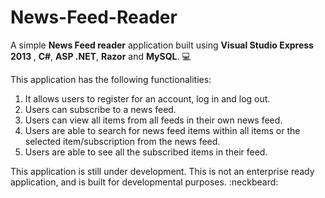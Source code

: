 <b>News-Feed-Reader</b>
================
A simple <b>News Feed reader</b> application built using <b>Visual Studio Express 2013 </b>, <b>C#</b>, <b>ASP .NET</b>, <b>Razor</b> and <b>MySQL</b>. :computer:


This application has the following functionalities: <br>
1. It allows users to register for an account, log in and log out. <br>
2. Users can subscribe to a news feed. <br>
3. Users can view all items from all feeds in their own news feed. <br>
4. Users are able to search for news feed items within all items or the selected item/subscription from the news feed. <br>
5. Users are able to see all the subscribed items in their feed. <br>

This application is still under development. This is not an enterprise ready application, and is built for developmental purposes. :neckbeard:


